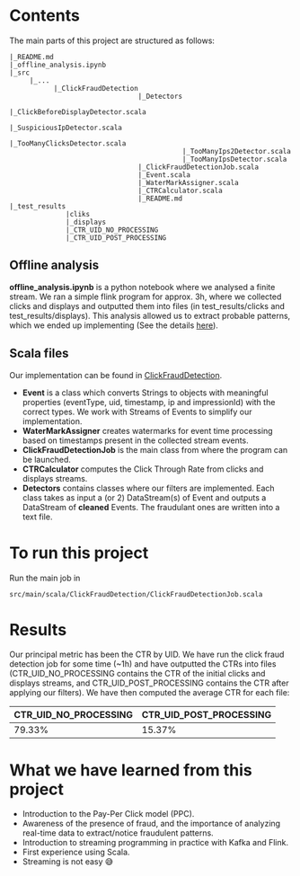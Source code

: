 # Contents
The main parts of this project are structured as follows:
```
|_README.md
|_offline_analysis.ipynb
|_src
     |_...
           |_ClickFraudDetection
                                |_Detectors
                                           |_ClickBeforeDisplayDetector.scala
                                           |_SuspiciousIpDetector.scala
                                           |_TooManyClicksDetector.scala
                                           |_TooManyIps2Detector.scala
                                           |_TooManyIpsDetector.scala
                                |_ClickFraudDetectionJob.scala
                                |_Event.scala
                                |_WaterMarkAssigner.scala
                                |_CTRCalculator.scala
                                |_README.md
|_test_results
              |cliks
              |_displays
              |_CTR_UID_NO_PROCESSING
              |_CTR_UID_POST_PROCESSING
```

## Offline analysis
**offline_analysis.ipynb** is a python notebook where we analysed a finite stream. We ran a simple flink program for approx. 3h, where we collected clicks and displays and outputted them into files (in test_results/clicks and test_results/displays).
This analysis allowed us to extract probable patterns, which we ended up implementing (See the details [here](../master/src/main/scala/ClickFraudDetection/README.md)).
## Scala files
Our implementation can be found in [ClickFraudDetection](../master/src/main/scala/ClickFraudDetection/).
* **Event** is a class which converts Strings to objects with meaningful properties (eventType, uid, timestamp, ip and impressionId) with the correct types. We work with Streams of Events to simplify our implementation.
* **WaterMarkAssigner** creates watermarks for event time processing based on timestamps present in the collected stream events.
* **ClickFraudDetectionJob** is the main class from where the program can be launched.
* **CTRCalculator** computes the Click Through Rate from clicks and displays streams.
* **Detectors** contains classes where our filters are implemented. Each class takes as input a (or 2) DataStream(s) of Event and outputs a DataStream of **cleaned** Events. The fraudulant ones are written into a text file.

# To run this project
Run the main job in 
```
src/main/scala/ClickFraudDetection/ClickFraudDetectionJob.scala
```
# Results 
Our principal metric has been the CTR by UID. We have run the click fraud detection job for some time (~1h) and have outputted the CTRs into files (CTR_UID_NO_PROCESSING contains the CTR of the initial clicks and displays streams, and CTR_UID_POST_PROCESSING contains the CTR after applying our filters). We have then computed the average CTR for each file:

| CTR_UID_NO_PROCESSING | CTR_UID_POST_PROCESSING |
|-----------------------|-------------------------|
| 79.33%                | 15.37%                  |

# What we have learned from this project
* Introduction to the Pay-Per Click model (PPC).
* Awareness of the presence of fraud, and the importance of analyzing real-time data to extract/notice fraudulent patterns.
* Introduction to streaming programming in practice with Kafka and Flink.
* First experience using Scala.
* Streaming is not easy 😅
